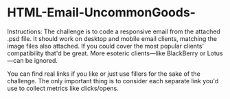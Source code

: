# HTML-Email-UncommonGoods-

Instructions:
The challenge is to code a responsive email from the attached .psd file. It should work on desktop and mobile email clients, matching the image files also attached. If you could cover the most popular clients' compatibility that'd be great. More esoteric clients—like BlackBerry or Lotus—can be ignored.

You can find real links if you like or just use fillers for the sake of the challenge. The only important thing is to consider each separate link you'd use to collect metrics like clicks/opens.
